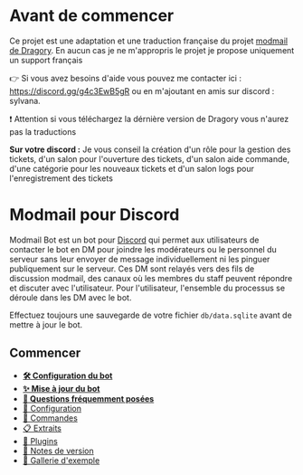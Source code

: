 # Avant de commencer 
Ce projet est une adaptation et une traduction française du projet [modmail de Dragory](https://github.com/Dragory/modmailbot). En aucun cas je ne m'appropris le projet je propose uniquement un support français 

👉 Si vous avez besoins d'aide vous pouvez me contacter ici : https://discord.gg/g4c3EwB5gR ou en m'ajoutant en amis sur discord : sylvana.

❗ Attention si vous téléchargez la dérnière version de Dragory vous n'aurez pas la traductions

__Sur votre discord :__
Je vous conseil la création d'un rôle pour la gestion des tickets, d'un salon pour l'ouverture des tickets, d'un salon aide commande, d'une catégorie pour les nouveaux tickets et d'un salon logs pour l'enregistrement des tickets 

# Modmail pour Discord
Modmail Bot est un bot pour [Discord](https://discord.com/) qui permet aux utilisateurs de contacter le bot en DM pour joindre les modérateurs ou le personnel du serveur sans leur envoyer de message individuellement ni les pinguer publiquement sur le serveur. Ces DM sont relayés vers des fils de discussion modmail, des canaux où les membres du staff peuvent répondre et discuter avec l'utilisateur. Pour l'utilisateur, l'ensemble du processus se déroule dans les DM avec le bot.

Effectuez toujours une sauvegarde de votre fichier `db/data.sqlite` avant de mettre à jour le bot.

## Commencer
* **[🛠️ Configuration du bot](docs/setup.md)**
* **[✨ Mise à jour du bot](docs/updating.md)**
* **[🙋 Questions fréquemment posées](docs/faq.md)**
* [📝 Configuration](docs/configuration.md)
* [🤖 Commandes](docs/commands.md)
* [📋 Extraits](docs/snippets.md)
* [🧩 Plugins](docs/plugins.md)
* [📌 Notes de version](CHANGELOG.md)
* [📸 Gallerie d'exemple](docs/galerie.md)
